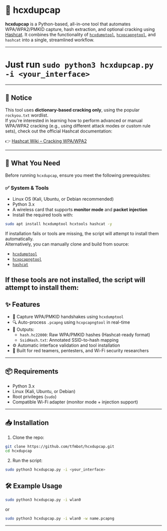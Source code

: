 # 🔐 hcxdupcap

**hcxdupcap** is a Python-based, all-in-one tool that automates WPA/WPA2/PMKID capture, hash extraction, and optional cracking using [Hashcat](https://github.com/hashcat/hashcat). It combines the functionality of [`hcxdumptool`](https://github.com/ZerBea/hcxdumptool), [`hcxpcapngtool`](https://github.com/ZerBea/hcxtools), and `hashcat` into a single, streamlined workflow. 

---
# Just run `sudo python3 hcxdupcap.py -i <your_interface>` 
---
## 🔔 Notice

This tool uses **dictionary-based cracking only**, using the popular `rockyou.txt` wordlist.  
If you're interested in learning how to perform advanced or manual WPA/WPA2 cracking (e.g., using different attack modes or custom rule sets), check out the official Hashcat documentation:

👉 [Hashcat Wiki – Cracking WPA/WPA2](https://hashcat.net/wiki/doku.php?id=cracking_wpawpa2)

---

## 🧰 What You Need

Before running `hcxdupcap`, ensure you meet the following prerequisites:

### ✅ System & Tools

- Linux OS (Kali, Ubuntu, or Debian recommended)
- Python 3.x
- A wireless card that supports **monitor mode** and **packet injection**
- Install the required tools with:

```bash
sudo apt install hcxdumptool hcxtools hashcat -y
```

If installation fails or tools are missing, the script will attempt to install them automatically.  
Alternatively, you can manually clone and build from source:

- [`hcxdumptool`](https://github.com/ZerBea/hcxdumptool)
- [`hcxpcapngtool`](https://github.com/ZerBea/hcxtools)
- [`hashcat`](https://github.com/hashcat/hashcat)

If these tools are not installed, the script will attempt to install them:
---
## ✨ Features

- 📡 Capture WPA/PMKID handshakes using `hcxdumptool`
- 🔍 Auto-process `.pcapng` using `hcxpcapngtool` in real-time
- 💾 Outputs:
  - `hash.hc22000`: Raw WPA/PMKID hashes (Hashcat-ready format)
  - `SsidHash.txt`: Annotated SSID-to-hash mapping
- ⚙ Automatic interface validation and tool installation
- 🧪 Built for red teamers, pentesters, and Wi-Fi security researchers

---

## 📦 Requirements

- Python 3.x
- Linux (Kali, Ubuntu, or Debian)
- Root privileges (`sudo`)
- Compatible Wi-Fi adapter (monitor mode + injection support)

---

## 📥 Installation

1. Clone the repo:

```bash
git clone https://github.com/tfmbot/hcxdupcap.git
cd hcxdupcap
```

2. Run the script:

```bash
sudo python3 hcxdupcap.py -i <your_interface>
```

## 🛠 Example Usage

```bash
sudo python3 hcxdupcap.py -i wlan0
```

or

```bash
sudo python3 hcxdupcap.py -i wlan0 -w name.pcapng
```

---
